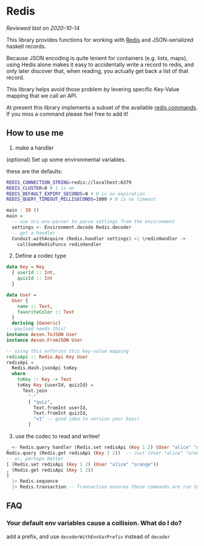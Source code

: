 # Redis

_Reviewed last on 2020-10-14_

This library provides functions for working with [Redis][redis] and
JSON-serialized haskell records.

Because JSON encoding is quite lenient for containers (e.g. lists, maps),
using Hedis alone makes it easy to accidentally write a record to redis, and
only later discover that, when reading, you actually get back a list of that
record.

This library helps avoid those problem by levering specific Key-Value mapping
that we call an API.

At present this library implements a subset of the available [redis commands].
If you miss a command please feel free to add it!

## How to use me

1. make a handler

(optional) Set up some environmental variables.

these are the defaults:

```sh
REDIS_CONNECTION_STRING=redis://localhost:6379
REDIS_CLUSTER=0 # 1 is on
REDIS_DEFAULT_EXPIRY_SECONDS=0 # 0 is no expiration
REDIS_QUERY_TIMEOUT_MILLISECONDS=1000 # 0 is no timeout
```

```haskell
main : IO ()
main =
  -- use nri-env-parser to parse settings from the environment
  settings <- Environment.decode Redis.decoder
  -- get a handler
  Conduit.withAcquire (Redis.handler settings) <| \redisHandler ->
    callSomeRedisFuncs redisHandler
```

2. Define a codec type

```haskell
data Key = Key
  { userId :: Int,
    quizId :: Int
  }

data User =
  User {
    name :: Text,
    favoriteColor :: Text
  }
  deriving (Generic)
-- payload needs this!
instance Aeson.ToJSON User
instance Aeson.FromJSON User

-- using this enforces this key-value mapping
redisApi :: Redis.Api Key User
redisApi =
  Redis.Hash.jsonApi toKey
  where
    toKey :: Key -> Text
    toKey Key {userId, quizId} =
      Text.join
        "-"
        [ "quiz",
          Text.fromInt userId,
          Text.fromInt quizId,
          "v1" -- good idea to version your keys!
        ]
```

3. use the codec to read and writee!

```haskell
_ <- Redis.query handler (Redis.set redisApi (Key 1 2) (User "alice" "orange"))
Redis.query (Redis.get redisApi (Key 1 2))  -- Just (User "alice" "orange")
-- or, perhaps better
[ (Redis.set redisApi (Key 1 2) (User "alice" "orange"))
, (Redis.get redisApi (Key 1 2))
]
  |> Redis.sequence
  |> Redis.transaction -- Transaction ensures these commands are run together
```

## FAQ

### Your default env variables cause a collision. What do I do?

add a prefix, and use `decoderWithEnvVarPrefix` instead of `decoder`

[redis]: https://redis.io
[redis commands]: https://redis.io/commands

```

```
